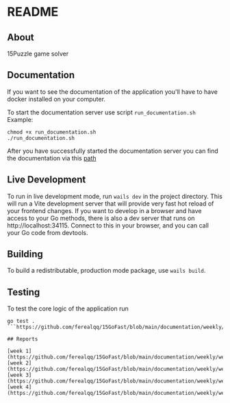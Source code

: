 # README

## About

15Puzzle game solver

## Documentation
If you want to see the documentation of the application you'll have to have docker installed on your computer. 


To start the documentation server use script `run_documentation.sh`
Example: 
```terminal
chmod +x run_documentation.sh
./run_documentation.sh
```

After you have successfully started the documentation server you can find the documentation via this [path](http://localhost:6060/pkg/github.com/ferealqq/15GoFast/)


## Live Development

To run in live development mode, run `wails dev` in the project directory. This will run a Vite development
server that will provide very fast hot reload of your frontend changes. If you want to develop in a browser
and have access to your Go methods, there is also a dev server that runs on http://localhost:34115. Connect
to this in your browser, and you can call your Go code from devtools.

## Building

To build a redistributable, production mode package, use `wails build`.


## Testing

To test the core logic of the application run
```terminal
go test . 
```https://github.com/ferealqq/15GoFast/blob/main/documentation/weekly/week1.md

## Reports

[week 1](https://github.com/ferealqq/15GoFast/blob/main/documentation/weekly/week1.md)
[week 2](https://github.com/ferealqq/15GoFast/blob/main/documentation/weekly/week2.md)
[week 3](https://github.com/ferealqq/15GoFast/blob/main/documentation/weekly/week4.md)
[week 4](https://github.com/ferealqq/15GoFast/blob/main/documentation/weekly/week4.md)
